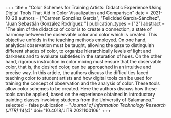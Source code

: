 +++
title = "Color Schemes for Training Artists: Didactic Experience Using Digital Tools That Aid in Color Visualization and Comparison"
date = 2021-10-28
authors = ["Carmen González García", "Felicidad García-Sánchez", "Juan Sebastián González Rodríguez "]
publication_types = ["2"]
abstract = "The aim of the didactics of color is to create a connection, a state of harmony between the observable color and color which is created. This objective unfolds in the teaching methods employed. On one hand, analytical observation must be taught, allowing the gaze to distinguish different shades of color, to organize hierarchically levels of light and darkness and to evaluate subtleties in the saturation of hues. On the other hand, rigorous instruction in color mixing must ensure that the observable color, that is, the desired color, can be approached in an intuitive and precise way. In this article, the authors discuss the difficulties faced teaching color to student artists and how digital tools can be used for training the concept of observation and the analysis of color. These tools allow color schemes to be created. Here the authors discuss how these tools can be applied, based on the experience obtained in introductory painting classes involving students from the University of Salamanca."
selected = false
publication = "_Journal of Information Technology Research (JITR) 14(4)_"
doi="10.4018/JITR.2021100106"
+++
